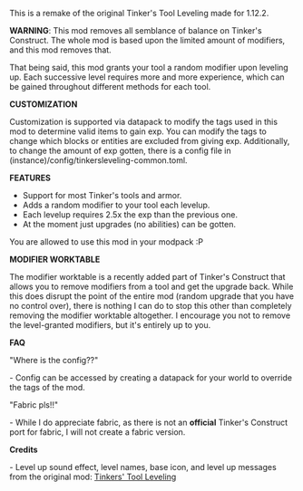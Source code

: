 This is a remake of the original Tinker's Tool Leveling made for 1.12.2.

**WARNING**: This mod removes all semblance of balance on Tinker's Construct. The whole mod is based upon the limited amount of modifiers, and this mod removes that.

That being said, this mod grants your tool a random modifier upon leveling up. Each successive level requires more and more experience, which can be gained throughout different methods for each tool.

**CUSTOMIZATION**

Customization is supported via datapack to modify the tags used in this mod to determine valid items to gain exp. You can modify the tags to change which blocks or entities are excluded from giving exp. Additionally, to change the amount of exp gotten, there is a config file in (instance)/config/tinkersleveling-common.toml.

**FEATURES**

*   Support for most Tinker's tools and armor.
*   Adds a random modifier to your tool each levelup.
*   Each levelup requires 2.5x the exp than the previous one.
*   At the moment just upgrades (no abilities) can be gotten.

You are allowed to use this mod in your modpack :P

**MODIFIER WORKTABLE**

The modifier worktable is a recently added part of Tinker's Construct that allows you to remove modifiers from a tool and get the upgrade back. While this does disrupt the point of the entire mod (random upgrade that you have no control over), there is nothing I can do to stop this other than completely removing the modifier worktable altogether. I encourage you not to remove the level-granted modifiers, but it's entirely up to you.

**FAQ**

"Where is the config??"

\- Config can be accessed by creating a datapack for your world to override the tags of the mod.

"Fabric pls!!"

\- While I do appreciate fabric, as there is not an __official__ Tinker's Construct port for fabric, I will not create a fabric version.

**Credits**

\- Level up sound effect, level names, base icon, and level up messages from the original mod: [Tinkers' Tool Leveling](https://github.com/SlimeKnights/TinkersToolLeveling)
